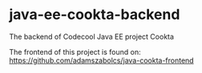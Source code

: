 # java-ee-cookta-backend
The backend of Codecool Java EE project Cookta

The frontend of this project is found on: https://github.com/adamszabolcs/java-cookta-frontend
